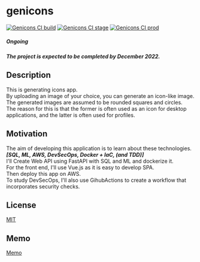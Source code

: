 # genicons

[![Genicons CI build](https://github.com/terib0l/genicons/actions/workflows/build.yml/badge.svg)](https://github.com/terib0l/genicons/actions/workflows/build.yml)
[![Genicons CI stage](https://github.com/terib0l/genicons/actions/workflows/stage.yml/badge.svg)](https://github.com/terib0l/genicons/actions/workflows/stage.yml)
[![Genicons CI prod](https://github.com/terib0l/genicons/actions/workflows/prod.yml/badge.svg)](https://github.com/terib0l/genicons/actions/workflows/prod.yml)

##### Ongoing
##### The project is expected to be completed by December 2022.

## Description

This is generating icons app.  
By uploading an image of your choice, you can generate an icon-like image.  
The generated images are assumed to be rounded squares and circles.  
The reason for this is that the former is often used as an icon for desktop applications, and the latter is often used for profiles.

## Motivation

The aim of developing this application is to learn about these technologies.  
***[SQL, ML, AWS, DevSecOps, Docker + IaC, (and TDD)]***  
I'll Create Web API using FastAPI with SQL and ML and dockerize it.  
For the front end, I'll use Vue.js as it is easy to develop SPA.  
Then deploy this app on AWS.  
To study DevSecOps, I'll also use GihubActions to create a workflow that incorporates security checks.

## License

[MIT](https://github.com/terib0l/genicons/blob/main/LICENSE)

## Memo

[Memo](https://github.com/terib0l/genicons/tree/main/doc/memo.md)
